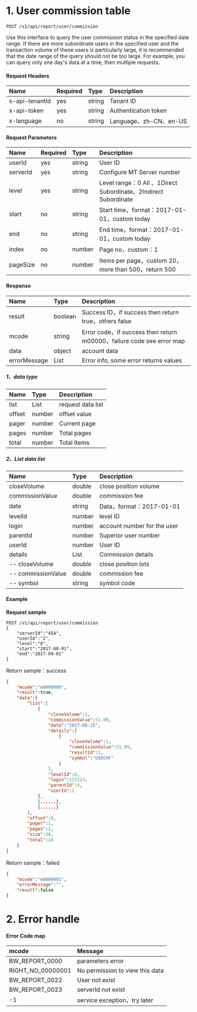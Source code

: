 # 1. User commission table

```
POST /v1/api/report/user/commission
```


Use this interface to query the user commission status in the specified date range. If there are more subordinate users in the specified user and the transaction volume of these users is particularly large, 
it is recommended that the date range of the query should not be too large. For example, you can query only one day's data at a time, then multiple requests.


#### Request Headers

| Name | Required | Type | Description |
| :--- | :--- | :--- | :--- |
| x-api-tenantId | yes | string | Tenant ID |
| x-api-token | yes | string | Authentication token |
| x-language | no | string | Language，zh-CN、en-US |

#### Request Parameters

| Name | Required | Type | Description |
| :--- | :--- | :--- | :--- |
| userId | yes | string | User ID |
| serverId | yes | string | Configure MT Server number |
| level | yes | string | Level range：0 All 、1Direct Subordinate、2Indirect Subordinate |
| start | no | string | Start time，format：2017-01-01，custom today |
| end | no | string | End time，format：2017-01-01，custom today |
| index | no | number | Page no，custom：1 |
| pageSize | no | number | Items per page，custom 20，more than 500，return 500 |

#### Response


| Name | Type | Description |
| :--- | :--- | :--- |
| result | boolean |Success ID，if success then return true，others false |
| mcode | string | Error code，if success then return m00000，failure code see error map |
| data | object | account data |
| errorMessage | List | Error info, some error returns values|

##### 1、data type

| Name | Type | Description |
| :--- | :--- | :--- |
| list | List | request data list |
| offset | number | offset value |
| pager | number | Current page |
| pages | number | Total pages |
| total | number | Total Items |

##### 2、List data list

| Name | Type | Description |
| :--- | :--- | :--- |
| closeVolume | double | close position volume |
| commissionValue | double | commission fee |
| date | string | Data，format：2017-01-01 |
| levelId | number | level ID |
| login | number | account number for the user |
| parentId | number | Superior user number |
| userId | number | User ID |
| details | List | Commission details |
| -- closeVolume | double | close position lots |
| -- commissionValue | double | commission fee |
| -- symbol | string | symbol code |

#### Example

**Request sample**

```
POST /v1/api/report/user/commission
{
    "serverId":"454",
    "userId":"2",
    "level":"0",
    "start":"2017-08-01",
    "end":"2017-09-01"
}
```

Return sample：success

```json
{
    "mcode":"m0000000",
    "result":true,
    "data":{
        "list":[
            {
                "closeVolume":1,
                "commissionValue":51.09,
                "date":"2017-08-15",
                "details":[
                    {
                        "closeVolume":1,
                        "commissionValue":51.09,
                        "resultId":1,
                        "symbol":"USDCHF"
                    }
                ],
                "levelId":6,
                "login":123123,
                "parentId":4,
                "userId":2
            },
            {......},
            {......}
        ],
        "offset":0,
        "pager":1,
        "pages":2,
        "size":20,
        "total":24
    }
}
```

Return sample：failed

```json
{
    "mcode":"m0000001",
    "errorMessage":"",
    "result":false
}
```

# 2. Error handle

#### Error Code map

| mcode | Message |
| :--- | :--- |
| BW\_REPORT\_0000 | parameters error|
| RIGHT\_NO\_00000001 | No permission to view this data |
| BW\_REPORT\_0022 | User not exist |
| BW\_REPORT\_0023 | serverId not exist |
| -1 | service exception，try later |



